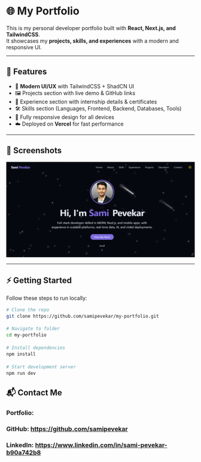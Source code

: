 # 🌐 My Portfolio

This is my personal developer portfolio built with **React, Next.js, and TailwindCSS**.  
It showcases my **projects, skills, and experiences** with a modern and responsive UI.

---

## 🚀 Features

- 🎨 **Modern UI/UX** with TailwindCSS + ShadCN UI  
- 🖼️ Projects section with live demo & GitHub links  
- 💼 Experience section with internship details & certificates  
- 🛠️ Skills section (Languages, Frontend, Backend, Databases, Tools)  
- 📱 Fully responsive design for all devices  
- ☁️ Deployed on **Vercel** for fast performance  


---

## 📸 Screenshots
![Portfolio Screenshot](./public/screenshot.png)

---
## ⚡ Getting Started

Follow these steps to run locally:

```bash
# Clone the repo
git clone https://github.com/samipevekar/my-portfolio.git

# Navigate to folder
cd my-portfolio

# Install dependencies
npm install

# Start development server
npm run dev
```

## 📬 Contact Me

### Portfolio: 

### GitHub: https://github.com/samipevekar

### LinkedIn: https://www.linkedin.com/in/sami-pevekar-b90a742b8